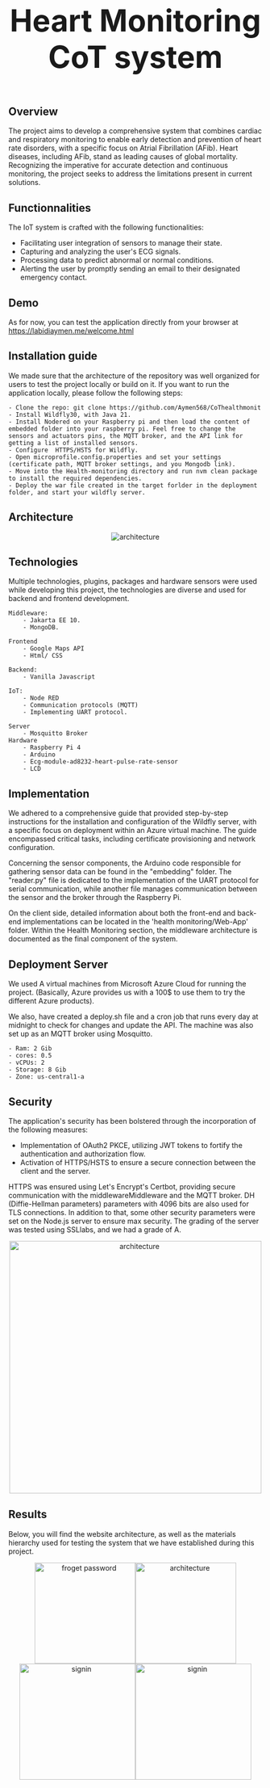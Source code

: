 
# <p align="center" style="font-size: 60px;"><strong>Heart Monitoring CoT system</strong> </p>

## Overview

The project aims to develop a comprehensive system that combines cardiac and respiratory monitoring to enable early detection and prevention of heart rate disorders, with a specific focus on Atrial Fibrillation (AFib). Heart diseases, including AFib, stand as leading causes of global mortality. Recognizing the imperative for accurate detection and continuous monitoring, the project seeks to address the limitations present in current solutions.

## Functionnalities
The IoT system is crafted with the following functionalities:

- Facilitating user integration of sensors to manage their state.
- Capturing and analyzing the user's ECG signals.
- Processing data to predict abnormal or normal conditions.
- Alerting the user by promptly sending an email to their designated emergency contact.
  
## Demo
As for now, you can test the application directly from your browser at https://labidiaymen.me/welcome.html
## Installation guide

We made sure that the architecture of the repository was well organized for users to test the project locally or build on it. If you want to run the application locally, please follow the following steps:

    - Clone the repo: git clone https://github.com/Aymen568/CoThealthmonit
    - Install Wildfly30, with Java 21.
    - Install Nodered on your Raspberry pi and then load the content of embedded folder into your raspberry pi. Feel free to change the sensors and actuators pins, the MQTT broker, and the API link for getting a list of installed sensors.
    - Configure  HTTPS/HSTS for Wildfly.
    - Open microprofile.config.properties and set your settings (certificate path, MQTT broker settings, and you Mongodb link).
    - Move into the Health-monitoring directory and run nvm clean package to install the required dependencies.
    - Deploy the war file created in the target forlder in the deployment folder, and start your wildfly server. 
    
## Architecture
<div align="center">
  <img src="/docs/media/archi(1).png" alt="architecture" >
</div>

## Technologies
Multiple technologies, plugins, packages and hardware sensors were used while developing this project, the technologies are diverse and used for backend and frontend development.

    Middleware:
        - Jakarta EE 10.
        - MongoDB.

    Frontend
        - Google Maps API
        - Html/ CSS
    
    Backend:
        - Vanilla Javascript

    IoT:
        - Node RED
        - Communication protocols (MQTT)
        - Implementing UART protocol.

    Server
        - Mosquitto Broker
    Hardware
        - Raspberry Pi 4
        - Arduino
        - Ecg-module-ad8232-heart-pulse-rate-sensor
        - LCD


## Implementation

We adhered to a comprehensive guide that provided step-by-step instructions for the installation and configuration of the Wildfly server, with a specific focus on deployment within an Azure virtual machine. The guide encompassed critical tasks, including certificate provisioning and network configuration.

Concerning the sensor components, the Arduino code responsible for gathering sensor data can be found in the "embedding" folder. The "reader.py" file is dedicated to the implementation of the UART protocol for serial communication, while another file manages communication between the sensor and the broker through the Raspberry Pi.

On the client side, detailed information about both the front-end and back-end implementations can be located in the 'health monitoring/Web-App' folder. Within the Health Monitoring section, the middleware architecture is documented as the final component of the system.

## Deployment Server

We used A virtual machines from Microsoft Azure Cloud for running the project. (Basically, Azure provides us with a 100$ to use them to try the different Azure products).

We also, have created a deploy.sh file and a cron job that runs every day at midnight to check for changes and update the API. The machine was also set up as an MQTT broker using Mosquitto. 

    - Ram: 2 Gib
    - cores: 0.5
    - vCPUs: 2
    - Storage: 8 Gib
    - Zone: us-central1-a

## Security

The application's security has been bolstered through the incorporation of the following measures:

- Implementation of OAuth2 PKCE, utilizing JWT tokens to fortify the authentication and authorization flow.
- Activation of HTTPS/HSTS to ensure a secure connection between the client and the server.

HTTPS was ensured using Let's Encrypt's Certbot, providing secure communication with the middlewareMiddleware and the MQTT broker. DH (Diffie-Hellman parameters) parameters with 4096 bits are also used for TLS connections. In addition to that, some other security parameters were set on the Node.js server to ensure max security. The grading of the server was tested using SSLlabs, and we had a grade of A.
<div align="center">
  <img src="/docs/media/certificate.png" alt="architecture" height="500">
</div>

## Results 

Below, you will find the website architecture, as well as the materials hierarchy used for testing the system that we have established during this project.
<div align="center">
  <div style="display: flex; flex-direction: row; align-items: center; justify-content: center;">
    <img src="/docs/media/Screenshot 2024-01-12 142021.png" alt="froget password" height="200">
    <img src="/docs/media/front1.png" alt="architecture" height="200">
  </div>
  <div style="display: flex; flex-direction: row; align-items: center; justify-content: center;">
    <img src="/docs/media/front3.png" alt="signin" height="230">
    <img src="/docs/media/Screenshot 2024-01-12 141551.png" alt="signin" height="230">
  </div>
</div>


